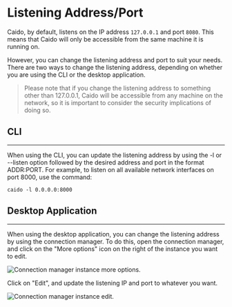 # Listening Address/Port

Caido, by default, listens on the IP address `127.0.0.1` and port `8080`. This means that Caido will only be accessible from the same machine it is running on.

However, you can change the listening address and port to suit your needs. There are two ways to change the listening address, depending on whether you are using the CLI or the desktop application.

> Please note that if you change the listening address to something other than 127.0.0.1, Caido will be accessible from any machine on the network, so it is important to consider the security implications of doing so.

## CLI

---

When using the CLI, you can update the listening address by using the -l or --listen option followed by the desired address and port in the format ADDR:PORT. For example, to listen on all available network interfaces on port 8000, use the command:

```
caido -l 0.0.0.0:8000
```

## Desktop Application

---

When using the desktop application, you can change the listening address by using the connection manager. To do this, open the connection manager, and click on the "More options" icon on the right of the instance you want to edit.

<img alt="Connection manager instance more options." src="/_images/connection_manager_instance_more_options.png" no-shadow/>

Click on "Edit", and update the listening IP and port to whatever you want.

<img alt="Connection manager instance edit." src="/_images/connection_manager_instance_edit.png" no-shadow/>
